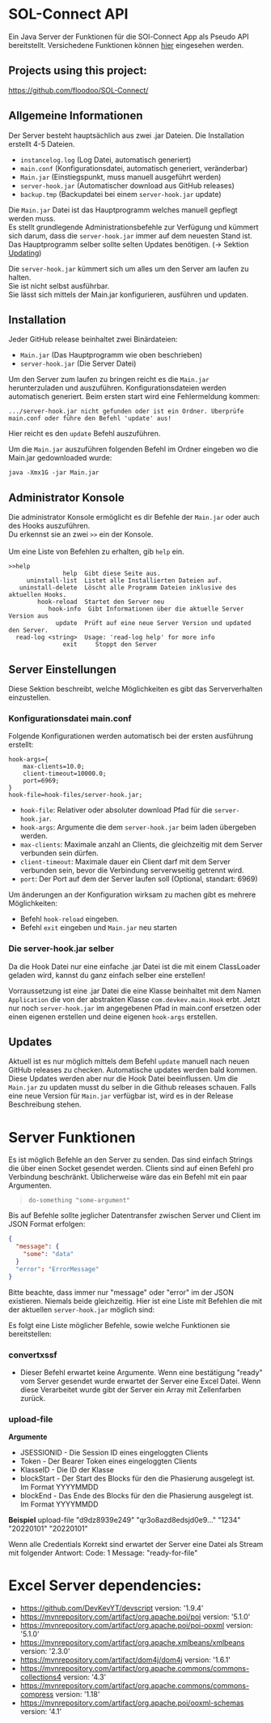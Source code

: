 # SOL-Connect API
Ein Java Server der Funktionen für die SOl-Connect App als Pseudo API bereitstellt.
Versichedene Funktionen können [hier](https://github.com/DevKevYT/Excel-CellColor-Server/edit/main/README.md#server-funktionen) eingesehen werden.

## Projects using this project:
<a>https://github.com/floodoo/SOL-Connect/</a>

## Allgemeine Informationen

Der Server besteht hauptsächlich aus zwei .jar Dateien. Die Installation erstellt 4-5 Dateien.

- `instancelog.log` (Log Datei, automatisch generiert)
- `main.conf` (Konfigurationsdatei, automatisch generiert, veränderbar)
- `Main.jar` (Einstiegspunkt, muss manuell ausgeführt werden)
- `server-hook.jar` (Automatischer download aus GitHub releases)
- `backup.tmp` (Backupdatei bei einem `server-hook.jar` update)

Die `Main.jar` Datei ist das Hauptprogramm welches manuell gepflegt werden muss.<br>
Es stellt grundlegende Administrationsbefehle zur Verfügung und kümmert sich darum,
dass die `server-hook.jar` immer auf dem neuesten Stand ist.<br>
Das Hauptprogramm selber sollte selten Updates benötigen. (-> Sektion [Updating]())

Die `server-hook.jar` kümmert sich um alles um den Server am laufen zu halten.<br>
Sie ist nicht selbst ausführbar.<br>
Sie lässt sich mittels der Main.jar konfigurieren, ausführen und updaten.

## Installation

Jeder GitHub release beinhaltet zwei Binärdateien:
- `Main.jar` (Das Hauptprogramm wie oben beschrieben)
- `server-hook.jar` (Die Server Datei)

Um den Server zum laufen zu bringen reicht es die `Main.jar` herunterzuladen und auszuführen.
Konfigurationsdateien werden automatisch generiert.
Beim ersten start wird eine Fehlermeldung kommen:
```
.../server-hook.jar nicht gefunden oder ist ein Ordner. Überprüfe main.conf oder führe den Befehl 'update' aus!
```
Hier reicht es den `update` Befehl auszuführen.

Um die `Main.jar` auszuführen folgenden Befehl im Ordner eingeben wo die Main.jar gedownloaded wurde:

```
java -Xmx1G -jar Main.jar
```
## Administrator Konsole
Die administrator Konsole ermöglicht es dir Befehle der `Main.jar` oder auch des Hooks auszuführen.<br>
Du erkennst sie an zwei `>>` ein der Konsole.
<br>
<br>
Um eine Liste von Befehlen zu erhalten, gib `help` ein.
```
>>help
               help  Gibt diese Seite aus.
     uninstall-list  Listet alle Installierten Dateien auf.
   uninstall-delete  Löscht alle Programm Dateien inklusive des aktuellen Hooks.
        hook-reload  Startet den Server neu
           hook-info  Gibt Informationen über die aktuelle Server Version aus
             update  Prüft auf eine neue Server Version und updated den Server.
  read-log <string>  Usage: 'read-log help' for more info
               exit     Stoppt den Server
```

## Server Einstellungen
Diese Sektion beschreibt, welche Möglichkeiten es gibt das Serververhalten einzustellen.

### Konfigurationsdatei main.conf
Folgende Konfigurationen werden automatisch bei der ersten ausführung erstellt:

```
hook-args={
	max-clients=10.0;
	client-timeout=10000.0;
	port=6969;
}
hook-file=hook-files/server-hook.jar;
```

- `hook-file`: Relativer oder absoluter download Pfad für die `server-hook.jar`.
- `hook-args`: Argumente die dem `server-hook.jar` beim laden übergeben werden.
- `max-clients`: Maximale anzahl an Clients, die gleichzeitig mit dem Server verbunden sein dürfen.
- `client-timeout`: Maximale dauer ein Client darf mit dem Server verbunden sein, bevor die Verbindung serverwseitig getrennt wird.
- `port`: Der Port auf dem der Server laufen soll (Optional, standart: 6969)

Um änderungen an der Konfiguration wirksam zu machen gibt es mehrere Möglichkeiten:
- Befehl `hook-reload` eingeben.
- Befehl `exit` eingeben und `Main.jar` neu starten

### Die server-hook.jar selber
Da die Hook Datei nur eine einfache .jar Datei ist die mit einem ClassLoader geladen wird, kannst du ganz einfach selber eine erstellen!

Vorraussetzung ist eine .jar Datei die eine Klasse beinhaltet mit dem Namen `Application`
die von der abstrakten Klasse `com.devkev.main.Hook` erbt.
Jetzt nur noch `server-hook.jar` im angegebenen Pfad in main.conf ersetzen oder einen eigenen erstellen und deine eigenen `hook-args` erstellen.

## Updates
Aktuell ist es nur möglich mittels dem Befehl `update` manuell nach neuen GitHub releases zu checken.
Automatische updates werden bald kommen.
Diese Updates werden aber nur die Hook Datei beeinflussen. Um die `Main.jar` zu updaten musst du 
selber in die Github releases schauen.
Falls eine neue Version für `Main.jar` verfügbar ist, wird es in der Release Beschreibung stehen.

# Server Funktionen

Es ist möglich Befehle an den Server zu senden. Das sind einfach Strings die über einen Socket gesendet werden.
Clients sind auf einen Befehl pro Verbindung beschränkt. Üblicherweise wäre das ein Befehl mit ein paar Argumenten.
> `do-something "some-argument"`

Bis auf Befehle sollte jeglicher Datentransfer zwischen Server und Client im JSON Format erfolgen:
```json
{
  "message": { 
    "some": "data"
  }
  "error": "ErrorMessage"
}
```  
Bitte beachte, dass immer nur "message" oder "error" im der JSON existieren. Niemals beide gleichzeitig.
Hier ist eine Liste mit Befehlen die mit der aktuellen `server-hook.jar` möglich sind:

Es folgt eine Liste möglicher Befehle, sowie welche Funktionen sie bereitstellen:

### convertxssf
* Dieser Befehl erwartet keine Argumente. Wenn eine bestätigung "ready" vom Server gesendet wurde
erwartet der Server eine Excel Datei. Wenn diese Verarbeitet wurde gibt der Server ein Array mit Zellenfarben zurück.

### upload-file
**Argumente**
* JSESSIONID - Die Session ID eines eingeloggten Clients
* Token - Der Bearer Token eines eingeloggten Clients
* KlasseID - Die ID der Klasse
* blockStart - Der Start des Blocks für den die Phasierung ausgelegt ist. Im Format YYYYMMDD
* blockEnd - Das Ende des Blocks für den die Phasierung ausgelegt ist. Im Format YYYYMMDD

**Beispiel**
upload-file "d9dz8939e249" "qr3o8azd8edsjd0e9..." "1234" "20220101" "20220101"

Wenn alle Credentials Korrekt sind erwartet der Server eine Datei als Stream mit folgender Antwort:
Code: 1
Message: "ready-for-file"


# Excel Server dependencies:

- <a>https://github.com/DevKevYT/devscript</a> version: '1.9.4'<br>
- <a>https://mvnrepository.com/artifact/org.apache.poi/poi</a> version: '5.1.0'<br>
- <a>https://mvnrepository.com/artifact/org.apache.poi/poi-ooxml</a> version: '5.1.0'<br>
- <a>https://mvnrepository.com/artifact/org.apache.xmlbeans/xmlbeans</a> version: '2.3.0'<br>
- <a>https://mvnrepository.com/artifact/dom4j/dom4j</a> version: '1.6.1'<br>
- <a>https://mvnrepository.com/artifact/org.apache.commons/commons-collections4</a> version: '4.3'<br>
- <a>https://mvnrepository.com/artifact/org.apache.commons/commons-compress</a> version: '1.18'<br>
- <a>https://mvnrepository.com/artifact/org.apache.poi/ooxml-schemas</a> version: '4.1'


